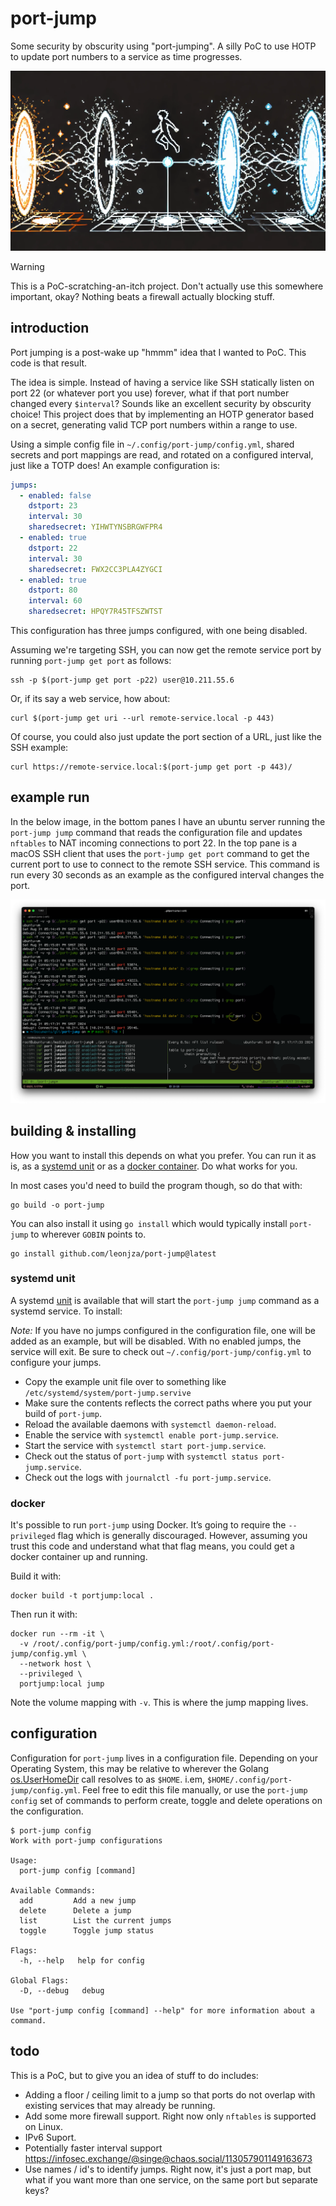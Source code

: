 # port-jump

Some security by obscurity using "port-jumping". A silly PoC to use HOTP to update port numbers to a service as time progresses.

![logo](./images/port-jump.png)

> [!WARNING]
> This is a PoC-scratching-an-itch project. Don't actually use this somewhere important, okay? Nothing beats a firewall actually blocking stuff.

## introduction

Port jumping is a post-wake up "hmmm" idea that I wanted to PoC. This code is that result.

The idea is simple. Instead of having a service like SSH statically listen on port 22 (or whatever port you use) forever, what if that port number changed every `$interval`? Sounds like an excellent security by obscurity choice! This project does that by implementing an HOTP generator based on a secret, generating valid TCP port numbers within a range to use.

Using a simple config file in `~/.config/port-jump/config.yml`, shared secrets and port mappings are read, and rotated on a configured interval, just like a TOTP does! An example configuration is:

```yml
jumps:
  - enabled: false
    dstport: 23
    interval: 30
    sharedsecret: YIHWTYNSBRGWFPR4
  - enabled: true
    dstport: 22
    interval: 30
    sharedsecret: FWX2CC3PLA4ZYGCI
  - enabled: true
    dstport: 80
    interval: 60
    sharedsecret: HPQY7R45TFSZWTST
```

This configuration has three jumps configured, with one being disabled.

Assuming we're targeting SSH, you can now get the remote service port by running `port-jump get port` as follows:

```console
ssh -p $(port-jump get port -p22) user@10.211.55.6
```

Or, if its say a web service, how about:

```console
curl $(port-jump get uri --url remote-service.local -p 443)
```

Of course, you could also just update the port section of a URL, just like the SSH example:

```console
curl https://remote-service.local:$(port-jump get port -p 443)/
```

## example run

In the below image, in the bottom panes I have an ubuntu server running the `port-jump jump` command that reads the configuration file and updates `nftables` to NAT incoming connections to port 22. In the top pane is a macOS SSH client that uses the `port-jump get port` command to get the current port to use to connect to the remote SSH service. This command is run every 30 seconds as an example as the configured interval changes the port.

![example](./images/example.png)

## building & installing

How you want to install this depends on what you prefer. You can run it as is, as a [systemd unit](#systemd-unit) or as a [docker container](#docker). Do what works for you.

In most cases you'd need to build the program though, so do that with:

```console
go build -o port-jump
```

You can also install it using `go install` which would typically install `port-jump` to wherever `GOBIN` points to.

```console
go install github.com/leonjza/port-jump@latest
```

### systemd unit

A systemd [unit](./port-jump.service) is available that will start the `port-jump jump` command as a systemd service. To install:

*Note:* If you have no jumps configured in the configuration file, one will be added as an example, but will be disabled. With no enabled jumps, the service will exit. Be sure to check out `~/.config/port-jump/config.yml` to configure your jumps.

- Copy the example unit file over to something like `/etc/systemd/system/port-jump.servive`
- Make sure the contents reflects the correct paths where you put your build of `port-jump`.
- Reload the available daemons with `systemctl daemon-reload`.
- Enable the service with `systemctl enable port-jump.service`.
- Start the service with `systemctl start port-jump.service`.
- Check out the status of `port-jump` with `systemctl status port-jump.service`.
- Check out the logs with `journalctl -fu port-jump.service`.

### docker

It's possible to run `port-jump` using Docker. It’s going to require the `--privileged` flag which is generally discouraged. However, assuming you trust this code and understand what that flag means, you could get a docker container up and running.

Build it with:

```console
docker build -t portjump:local .
```

Then run it with:

```console
docker run --rm -it \
  -v /root/.config/port-jump/config.yml:/root/.config/port-jump/config.yml \
  --network host \
  --privileged \
  portjump:local jump
```

Note the volume mapping with `-v`. This is where the jump mapping lives.

## configuration

Configuration for `port-jump` lives in a configuration file. Depending on your Operating System, this may be relative to wherever the Golang [os.UserHomeDir](https://pkg.go.dev/os#UserHomeDir) call resolves to as `$HOME`. i.em, `$HOME/.config/port-jump/config.yml`. Feel free to edit this file manually, or use the `port-jump config` set of commands to perform create, toggle and delete operations on the configuration.

```console
$ port-jump config
Work with port-jump configurations

Usage:
  port-jump config [command]

Available Commands:
  add         Add a new jump
  delete      Delete a jump
  list        List the current jumps
  toggle      Toggle jump status

Flags:
  -h, --help   help for config

Global Flags:
  -D, --debug   debug

Use "port-jump config [command] --help" for more information about a command.
```

## todo

This is a PoC, but to give you an idea of stuff to do includes:

- Adding a floor / ceiling limit to a jump so that ports do not overlap with existing services that may already be running.
- Add some more firewall support. Right now only `nftables` is supported on Linux.
- IPv6 Suport.
- Potentially faster interval support <https://infosec.exchange/@singe@chaos.social/113057901149163673>
- Use names / id's to identify jumps. Right now, it's just a port map, but what if you want more than one service, on the same port but separate keys?
